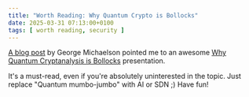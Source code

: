 ```yaml
---
title: "Worth Reading: Why Quantum Crypto is Bollocks"
date: 2025-03-31 07:13:00+0100
tags: [ worth reading, security ]
---
```

[A blog post](https://blog.apnic.net/2025/03/21/a-load-of-old/) by George Michaelson pointed me to an awesome [Why Quantum Cryptanalysis is Bollocks](https://www.cs.auckland.ac.nz/~pgut001/pubs/bollocks.pdf) presentation.

It's a must-read, even if you're absolutely uninterested in the topic. Just replace "Quantum mumbo-jumbo" with AI or SDN ;) Have fun!
